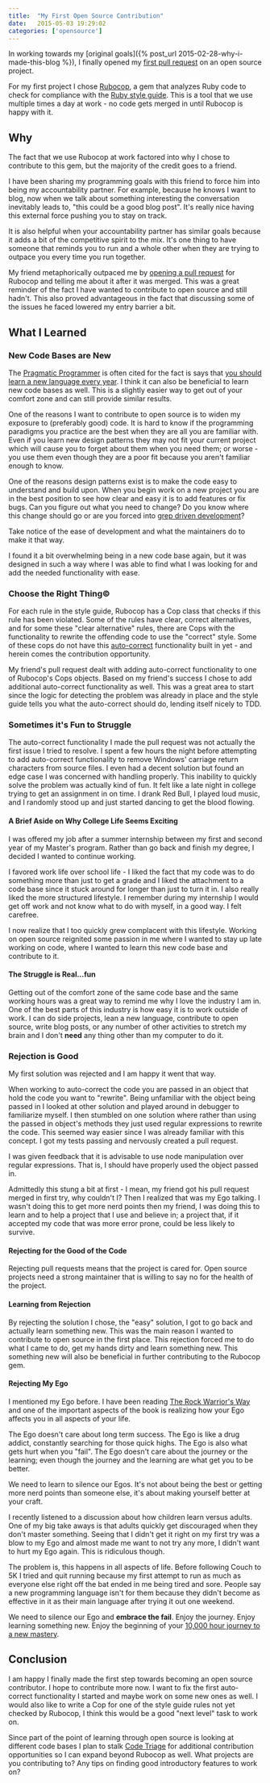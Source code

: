 ```yaml
---
title:  "My First Open Source Contribution"
date:   2015-05-03 19:29:02
categories: ['opensource']
---
```


In working towards my [original goals]({% post_url 2015-02-28-why-i-made-this-blog %}), I finally opened my [first pull request](https://github.com/bbatsov/rubocop/pull/1857) on an open source project.

For my first project I chose [Rubocop](https://github.com/bbatsov/rubocop), a gem that analyzes Ruby code to check for compliance with the [Ruby style guide](https://github.com/bbatsov/ruby-style-guide). This is a tool that we use multiple times a day at work - no code gets merged in until Rubocop is happy with it.

## Why

The fact that we use Rubocop at work factored into why I chose to contribute to this gem, but the majority of the credit goes to a friend.

I have been sharing my programming goals with this friend to force him into being my accountability partner. For example, because he knows I want to blog, now when we talk about something interesting the conversation inevitably leads to, "this could be a good blog post". It's really nice having this external force pushing you to stay on track.

It is also helpful when your accountability partner has similar goals because it adds a bit of the competitive spirit to the mix. It's one thing to have someone that reminds you to run and a whole other when they are trying to outpace you every time you run together.

My friend metaphorically outpaced me by [opening a pull request](https://github.com/bbatsov/rubocop/pull/1818) for Rubocop and telling me about it after it was merged. This was a great reminder of the fact I have wanted to contribute to open source and still hadn't. This also proved advantageous in the fact that discussing some of the issues he faced lowered my entry barrier a bit.

## What I Learned

### New Code Bases are New

The [Pragmatic Programmer](https://pragprog.com/book/tpp/the-pragmatic-programmer) is often cited for the fact is says that [you should learn a new language every year](http://blog.teamtreehouse.com/learn-a-new-programming-language-every-year). I think it can also be beneficial to learn new code bases as well. This is a slightly easier way to get out of your comfort zone and can still provide similar results.

One of the reasons I want to contribute to open source is to widen my exposure to (preferably good) code. It is hard to know if the programming paradigms you practice are the best when they are all you are familiar with. Even if you learn new design patterns they may not fit your current project which will cause you to forget about them when you need them; or worse - you use them even though they are a poor fit because you aren't familiar enough to know.

One of the reasons design patterns exist is to make the code easy to understand and build upon. When you begin work on a new project you are in the best position to see how clear and easy it is to add features or fix bugs. Can you figure out what you need to change? Do you know where this change should go or are you forced into [grep driven development](http://stevenharman.net/bag-of-methods-module-and-grep-driven-development)?

Take notice of the ease of development and what the maintainers do to make it that way.

I found it a bit overwhelming being in a new code base again, but it was designed in such a way where I was able to find what I was looking for and add the needed functionality with ease.

### Choose the Right Thing&copy;

For each rule in the style guide, Rubocop has a Cop class that checks if this rule has been violated. Some of the rules have clear, correct alternatives, and for some these "clear alternative" rules, there are Cops with the functionality to rewrite the offending code to use the "correct" style. Some of these cops do not have this [auto-correct](https://github.com/bbatsov/rubocop/wiki/Automatic-Corrections) functionality built in yet - and herein comes the contribution opportunity.

My friend's pull request dealt with adding auto-correct functionality to one of Rubocop's Cops objects. Based on my friend's success I chose to add additional auto-correct functionality as well. This was a great area to start since the logic for detecting the problem was already in place and the style guide tells you what the auto-correct should do, lending itself nicely to TDD.

### Sometimes it's Fun to Struggle

The auto-correct functionality I made the pull request was not actually the first issue I tried to resolve. I spent a few hours the night before attempting to add auto-correct functionality to remove Windows' carriage return characters from source files. I even had a decent solution but found an edge case I was concerned with handling properly. This inability to quickly solve the problem was actually kind of fun. It felt like a late night in college trying to get an assignment in on time. I drank Red Bull, I played loud music, and I randomly stood up and just started dancing to get the blood flowing.

#### A Brief Aside on Why College Life Seems Exciting

I was offered my job after a summer internship between my first and second year of my Master's program. Rather than go back and finish my degree, I decided I wanted to continue working.

 I favored work life over school life - I liked the fact that my code was to do something more than just to get a grade and I liked the attachment to a code base since it stuck around for longer than just to turn it in. I also really liked the more structured lifestyle. I remember during my internship I would get off work and not know what to do with myself, in a good way. I felt carefree.

I now realize that I too quickly grew complacent with this lifestyle. Working on open source reignited some passion in me where I wanted to stay up late working on code, where I wanted to learn this new code base and contribute to it.

#### The Struggle is Real...fun

Getting out of the comfort zone of the same code base and the same working hours was a great way to remind me why I love the industry I am in. One of the best parts of this industry is how easy it is to work outside of work. I can do side projects, lean a new language, contribute to open source, write blog posts, or any number of other activities to stretch my brain and I don't **need** any thing other than my computer to do it.

### Rejection is Good

My first solution was rejected and I am happy it went that way.

When working to auto-correct the code you are passed in an object that hold the code you want to "rewrite". Being unfamiliar with the object being passed in I looked at other solution and played around in debugger to familiarize myself. I then stumbled on one solution where rather than using the passed in object's methods they just used regular expressions to rewrite the code. This seemed way easier since I was already familiar with this concept. I got my tests passing and nervously created a pull request.

I was given feedback that it is advisable to use node manipulation over regular expressions. That is, I should have properly used the object passed in.

Admittedly this stung a bit at first - I mean, my friend got his pull request merged in first try, why couldn't I? Then I realized that was my Ego talking. I wasn't doing this to get more nerd points then my friend, I was doing this to learn and to help a project that I use and believe in; a project that, if it accepted my code that was more error prone, could be less likely to survive.

#### Rejecting for the Good of the Code

Rejecting pull requests means that the project is cared for. Open source projects need a strong maintainer that is willing to say no for the health of the project.

#### Learning from Rejection

By rejecting the solution I chose, the "easy" solution, I got to go back and actually learn something new. This was the main reason I wanted to contribute to open source in the first place. This rejection forced me to do what I came to do, get my hands dirty and learn something new. This something new will also be beneficial in further contributing to the Rubocop gem.

#### Rejecting My Ego

I mentioned my Ego before. I have been reading [The Rock Warrior's Way](http://www.amazon.com/The-Rock-Warriors-Way-Training/dp/0974011215) and one of the important aspects of the book is realizing how your Ego affects you in all aspects of your life.

The Ego doesn't care about long term success. The Ego is like a drug addict, constantly searching for those quick highs. The Ego is also what gets hurt when you "fail". The Ego doesn't care about the journey or the learning; even though the journey and the learning are what get you to be better.

We need to learn to silence our Egos. It's not about being the best or getting more nerd points than someone else, it's about making yourself better at your craft.

I recently listened to a discussion about how children learn versus adults. One of my big take aways is that adults quickly get discouraged when they don't master something. Seeing that I didn't get it right on my first try was a blow to my Ego and almost made me want to not try any more, I didn't want to hurt my Ego again. This is ridiculous though.

The problem is, this happens in all aspects of life. Before following Couch to 5K I tried and quit running because my first attempt to run as much as everyone else right off the bat ended in me being tired and sore. People say a new programming language isn't for them because they didn't become as effective in it as their main language after trying it out one weekend.

We need to silence our Ego and **embrace the fail**. Enjoy the journey. Enjoy learning something new. Enjoy the beginning of your [10,000 hour journey to a new mastery](http://www.wisdomgroup.com/blog/10000-hours-of-practice/).

## Conclusion

I am happy I finally made the first step towards becoming an open source contributor. I hope to contribute more now. I want to fix the first auto-correct functionality I started and maybe work on some new ones as well. I would also like to write a Cop for one of the style guide rules not yet checked by Rubocop, I think this would be a good "next level" task to work on.

Since part of the point of learning through open source is looking at different code bases I plan to stalk [Code Triage](http://www.codetriage.com/) for additional contribution opportunities so I can expand beyond Rubocop as well. What projects are you contributing to? Any tips on finding good introductory features to work on?
